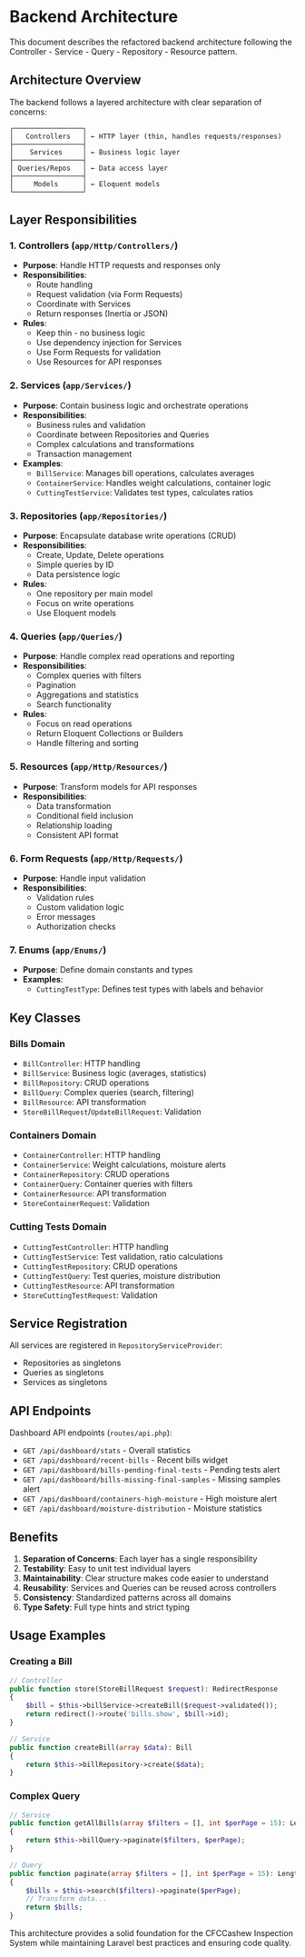 # Backend Architecture

This document describes the refactored backend architecture following the Controller - Service - Query - Repository - Resource pattern.

## Architecture Overview

The backend follows a layered architecture with clear separation of concerns:

```
┌─────────────────┐
│   Controllers   │ ← HTTP layer (thin, handles requests/responses)
├─────────────────┤
│    Services     │ ← Business logic layer
├─────────────────┤
│ Queries/Repos   │ ← Data access layer
├─────────────────┤
│     Models      │ ← Eloquent models
└─────────────────┘
```

## Layer Responsibilities

### 1. Controllers (`app/Http/Controllers/`)
- **Purpose**: Handle HTTP requests and responses only
- **Responsibilities**:
  - Route handling
  - Request validation (via Form Requests)
  - Coordinate with Services
  - Return responses (Inertia or JSON)
- **Rules**:
  - Keep thin - no business logic
  - Use dependency injection for Services
  - Use Form Requests for validation
  - Use Resources for API responses

### 2. Services (`app/Services/`)
- **Purpose**: Contain business logic and orchestrate operations
- **Responsibilities**:
  - Business rules and validation
  - Coordinate between Repositories and Queries
  - Complex calculations and transformations
  - Transaction management
- **Examples**:
  - `BillService`: Manages bill operations, calculates averages
  - `ContainerService`: Handles weight calculations, container logic
  - `CuttingTestService`: Validates test types, calculates ratios

### 3. Repositories (`app/Repositories/`)
- **Purpose**: Encapsulate database write operations (CRUD)
- **Responsibilities**:
  - Create, Update, Delete operations
  - Simple queries by ID
  - Data persistence logic
- **Rules**:
  - One repository per main model
  - Focus on write operations
  - Use Eloquent models

### 4. Queries (`app/Queries/`)
- **Purpose**: Handle complex read operations and reporting
- **Responsibilities**:
  - Complex queries with filters
  - Pagination
  - Aggregations and statistics
  - Search functionality
- **Rules**:
  - Focus on read operations
  - Return Eloquent Collections or Builders
  - Handle filtering and sorting

### 5. Resources (`app/Http/Resources/`)
- **Purpose**: Transform models for API responses
- **Responsibilities**:
  - Data transformation
  - Conditional field inclusion
  - Relationship loading
  - Consistent API format

### 6. Form Requests (`app/Http/Requests/`)
- **Purpose**: Handle input validation
- **Responsibilities**:
  - Validation rules
  - Custom validation logic
  - Error messages
  - Authorization checks

### 7. Enums (`app/Enums/`)
- **Purpose**: Define domain constants and types
- **Examples**:
  - `CuttingTestType`: Defines test types with labels and behavior

## Key Classes

### Bills Domain
- `BillController`: HTTP handling
- `BillService`: Business logic (averages, statistics)
- `BillRepository`: CRUD operations
- `BillQuery`: Complex queries (search, filtering)
- `BillResource`: API transformation
- `StoreBillRequest`/`UpdateBillRequest`: Validation

### Containers Domain
- `ContainerController`: HTTP handling
- `ContainerService`: Weight calculations, moisture alerts
- `ContainerRepository`: CRUD operations
- `ContainerQuery`: Container queries with filters
- `ContainerResource`: API transformation
- `StoreContainerRequest`: Validation

### Cutting Tests Domain
- `CuttingTestController`: HTTP handling
- `CuttingTestService`: Test validation, ratio calculations
- `CuttingTestRepository`: CRUD operations
- `CuttingTestQuery`: Test queries, moisture distribution
- `CuttingTestResource`: API transformation
- `StoreCuttingTestRequest`: Validation

## Service Registration

All services are registered in `RepositoryServiceProvider`:
- Repositories as singletons
- Queries as singletons  
- Services as singletons

## API Endpoints

Dashboard API endpoints (`routes/api.php`):
- `GET /api/dashboard/stats` - Overall statistics
- `GET /api/dashboard/recent-bills` - Recent bills widget
- `GET /api/dashboard/bills-pending-final-tests` - Pending tests alert
- `GET /api/dashboard/bills-missing-final-samples` - Missing samples alert
- `GET /api/dashboard/containers-high-moisture` - High moisture alert
- `GET /api/dashboard/moisture-distribution` - Moisture statistics

## Benefits

1. **Separation of Concerns**: Each layer has a single responsibility
2. **Testability**: Easy to unit test individual layers
3. **Maintainability**: Clear structure makes code easier to understand
4. **Reusability**: Services and Queries can be reused across controllers
5. **Consistency**: Standardized patterns across all domains
6. **Type Safety**: Full type hints and strict typing

## Usage Examples

### Creating a Bill
```php
// Controller
public function store(StoreBillRequest $request): RedirectResponse
{
    $bill = $this->billService->createBill($request->validated());
    return redirect()->route('bills.show', $bill->id);
}

// Service
public function createBill(array $data): Bill
{
    return $this->billRepository->create($data);
}
```

### Complex Query
```php
// Service
public function getAllBills(array $filters = [], int $perPage = 15): LengthAwarePaginator
{
    return $this->billQuery->paginate($filters, $perPage);
}

// Query
public function paginate(array $filters = [], int $perPage = 15): LengthAwarePaginator
{
    $bills = $this->search($filters)->paginate($perPage);
    // Transform data...
    return $bills;
}
```

This architecture provides a solid foundation for the CFCCashew Inspection System while maintaining Laravel best practices and ensuring code quality.